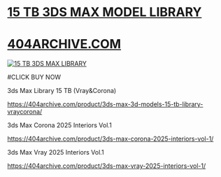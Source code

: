 # <a href="https://404archive.com/product/3ds-max-3d-models-15-tb-library-vraycorona/)">15 TB 3DS MAX MODEL LIBRARY </a>
# <a href="https://404archive.com/)">404ARCHIVE.COM</a>

<a href="https://404archive.com/product/3ds-max-3d-models-15-tb-library-vraycorona/"><img src="https://resmim.net/cdn/2025/01/26/Da65G7.png" with="300px" heihgt="300px" alt="15 TB 3DS MAX LIBRARY" border="0" /></a>

#CLICK BUY NOW

3ds Max Library 15 TB (Vray&Corona)

https://404archive.com/product/3ds-max-3d-models-15-tb-library-vraycorona/

3ds Max Corona 2025 Interiors Vol.1

https://404archive.com/product/3ds-max-corona-2025-interiors-vol-1/

3ds Max Vray 2025 Interiors Vol.1

https://404archive.com/product/3ds-max-vray-2025-interiors-vol-1/
